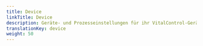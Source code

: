 ```yaml
---
title: Device
linkTitle: Device
description: Geräte- und Prozesseinstellungen für ihr VitalControl-Gerät
translationKey: device
weight: 50
---
```

